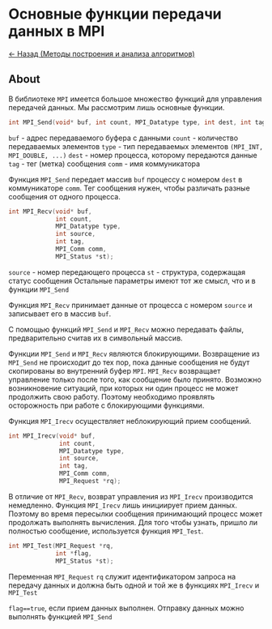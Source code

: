 # Основные функции передачи данных в MPI

[<- Назад (Методы построения и анализа алгоритмов)](https://github.com/boorlakov/zettelkasten/blob/main/university/methods%20analysis%20algos/README.md)

## About

В библиотеке `MPI` имеется большое множество функций для управления передачей данных. Мы рассмотрим лишь основные функции.

```c
int MPI_Send(void* buf, int count, MPI_Datatype type, int dest, int tag, MPI_Comm comm);
```

`buf` - адрес передаваемого буфера с данными
`count` - количество передаваемых элементов
`type` - тип передаваемых элементов `(MPI_INT, MPI_DOUBLE, ...)`
`dest` - номер процесса, которому передаются данные
`tag` - тег (метка) сообщения
`comm` - имя коммуникатора

Функция `MPI_Send` передает массив `buf` процессу с номером `dest` в коммуникаторе `comm`. Тег сообщения нужен, чтобы различать разные сообщения от одного процесса.

```c
int MPI_Recv(void* buf, 
             int count, 
             MPI_Datatype type, 
             int source, 
             int tag, 
             MPI_Comm comm,
             MPI_Status *st);
```

`source` - номер передающего процесса
`st` - структура, содержащая статус сообщения
Остальные параметры имеют тот же смысл, что и в функции `MPI_Send`

Функция `MPI_Recv` принимает данные от процесса с номером `source` и записывает его в массив `buf`.

С помощью функций `MPI_Send` и `MPI_Recv` можно передавать файлы, предварительно считав их в символьный массив.

Функции `MPI_Send` и `MPI_Recv` являются блокирующими. Возвращение из `MPI_Send` не происходит до тех пор, пока данные сообщения не будут скопированы во внутренний буфер `MPI`. `MPI_Recv` возвращает управление только после того, как сообщение было принято. Возможно возникновение ситуаций, при которых ни один процесс не может продолжить свою работу. Поэтому необходимо проявлять осторожность при работе с блокирующими функциями.

Функция `MPI_Irecv` осуществляет неблокирующий прием сообщений.

```c
int MPI_Irecv(void* buf, 
              int count, 
              MPI_Datatype type, 
              int source, 
              int tag, 
              MPI_Comm comm, 
              MPI_Request *rq);
```

В отличие от `MPI_Recv`, возврат управления из `MPI_Irecv` производится немедленно. Функция `MPI_Irecv` лишь инициирует прием данных. Поэтому во время пересылки сообщения принимающий процесс может продолжать выполнять вычисления. Для того чтобы узнать, пришло ли полностью сообщение, используется функция `MPI_Test`.

```c
int MPI_Test(MPI_Request *rq, 
             int *flag, 
             MPI_Status *st);
```

Переменная `MPI_Request` `rq` служит идентификатором запроса на передачу данных и должна быть одной и той же в функциях `MPI_Irecv` и `MPI_Test`

`flag==true`, если прием данных выполнен. Отправку данных можно выполнять функцией `MPI_Send`

